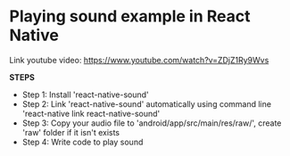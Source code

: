 # Playing sound example in React Native

Link youtube video: https://www.youtube.com/watch?v=ZDjZ1Ry9Wvs

**********STEPS**********
- Step 1: Install 'react-native-sound'
- Step 2: Link 'react-native-sound' automatically using command line 'react-native link react-native-sound'
- Step 3: Copy your audio file to 'android/app/src/main/res/raw/', create 'raw' folder if it isn't exists
- Step 4: Write code to play sound
